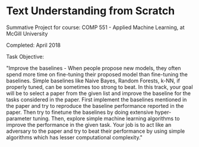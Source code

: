 # Text Understanding from Scratch

Summative Project for course: COMP 551 - Applied Machine Learning, at McGill University

Completed: April 2018

Task Objective:

"Improve the baselines - When people propose new models, they often spend more time on fine-tuning their proposed model than fine-tuning the baselines. Simple baselines like Naive Bayes, Random Forests, k-NN, if properly tuned, can be sometimes too strong to beat. In this track, your goal will be to select a paper from the given list and improve the baseline for the tasks considered in the paper. First implement the baselines mentioned in the paper and try to reproduce the baseline performance reported in the paper. Then try to finetune the baselines by doing extensive hyper-parameter tuning. Then, explore simple machine learning algorithms to improve the performance in the given task. Your job is to act like an adversary to the paper and try to beat their performance by using simple algorithms which has lesser computational complexity."
